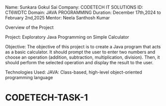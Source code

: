 Name: Sunkara Gokul Sai
Company: CODETECH IT SOLUTIONS
ID: CT6WDTC
Domain: JAVA PROGRAMMING
Duration: December 17th,2024 to February 2nd,2025
Mentor: Neela Santhosh Kumar

Overview of the Project

Project: Exploratory Java Programming on Simple Calculator

Objective:
The objective of this project is to create a Java program that acts as a basic calculator. It should prompt the user to enter two numbers and choose an operation (addition, subtraction, multiplication, division). Then, it should perform the selected operation and display the result to the user.

Technologies Used:
JAVA: Class-based, high-level object-oriented programming language



# CODETECH-TASK-1
